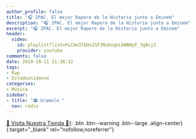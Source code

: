```yaml
---
author_profile: false
title: "🎧 2PAC. El mejor Rapero de la Historia junto a Eminem"
description: "🎧 2PAC. El mejor Rapero de la Historia junto a Eminem"
excerpt: "🎧 2PAC. El mejor Rapero de la Historia junto a Eminem"
header:
  video:
    id: playlist?list=PLC0w3lEHx2SF3NsbnqnLbWBWyF_3g0cjZ
    provider: youtube
comments: false
date: 2019-10-11 21:38:12
tags:
- Rap
- Estadounidense
categories:
- Música
sidebar:
- title: "📻 Gramola "
  nav: radio
---
```


[🎁 Visita Nuestra Tienda 🎁](https://www.amazon.es/shop/cibercursos){: .btn .btn--warning .btn--large .align-center}{:target="_blank" rel="nofollow,noreferrer"}